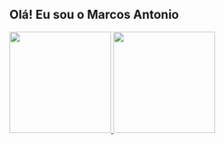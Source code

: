 ## Olá! Eu sou o Marcos Antonio 
<div>
  <a href="https://github.com/MarcosAGoncalves">
  <img height="180em" src="https://github-readme-stats.vercel.app/api?username=MarcosAGoncalves&show_icons=true&theme=dark&include_all_commits=true&count_private=true"/>
  <img height="180em" src="https://github-readme-stats.vercel.app/api/top-langs/?username=MarcosAGoncalves&theme=dark&card_width=320"/>
</div>
   
